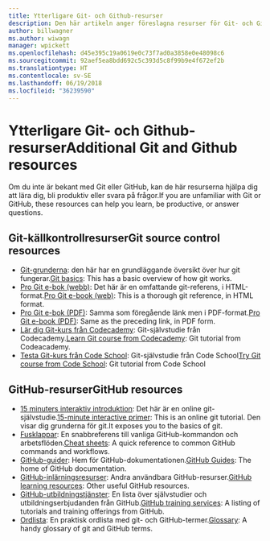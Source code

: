 ```yaml
---
title: Ytterligare Git- och Github-resurser
description: Den här artikeln anger föreslagna resurser för Git- och GitHub-utbildning för att bidra till docs.microsoft.com.
author: billwagner
ms.author: wiwagn
manager: wpickett
ms.openlocfilehash: d45e395c19a0619e0c73f7ad0a3858e0e48098c6
ms.sourcegitcommit: 92aef5ea8bdd692c5c393d5c8f99b9e4f672ef2b
ms.translationtype: HT
ms.contentlocale: sv-SE
ms.lasthandoff: 06/19/2018
ms.locfileid: "36239590"
---
```

# <a name="additional-git-and-github-resources"></a><span data-ttu-id="67a73-103">Ytterligare Git- och Github-resurser</span><span class="sxs-lookup"><span data-stu-id="67a73-103">Additional Git and Github resources</span></span>

<span data-ttu-id="67a73-104">Om du inte är bekant med Git eller GitHub, kan de här resurserna hjälpa dig att lära dig, bli produktiv eller svara på frågor.</span><span class="sxs-lookup"><span data-stu-id="67a73-104">If you are unfamiliar with Git or GitHub, these resources can help you learn, be productive, or answer questions.</span></span>

## <a name="git-source-control-resources"></a><span data-ttu-id="67a73-105">Git-källkontrollresurser</span><span class="sxs-lookup"><span data-stu-id="67a73-105">Git source control resources</span></span>

- <span data-ttu-id="67a73-106">[Git-grunderna](https://go.microsoft.com/fwlink/?linkid=853939): den här har en grundläggande översikt över hur git fungerar.</span><span class="sxs-lookup"><span data-stu-id="67a73-106">[Git basics](https://go.microsoft.com/fwlink/?linkid=853939): This has a basic overview of how git works.</span></span>
- <span data-ttu-id="67a73-107">[Pro Git e-bok (webb)](https://go.microsoft.com/fwlink/?linkid=853940): Det här är en omfattande git-referens, i HTML-format.</span><span class="sxs-lookup"><span data-stu-id="67a73-107">[Pro Git e-book (web)](https://go.microsoft.com/fwlink/?linkid=853940): This is a thorough git reference, in HTML format.</span></span>
- <span data-ttu-id="67a73-108">[Pro Git e-bok (PDF)](https://progit2.s3.amazonaws.com/en/2016-03-22-f3531/progit-en.1084.pdf): Samma som föregående länk men i PDF-format.</span><span class="sxs-lookup"><span data-stu-id="67a73-108">[Pro Git e-book (PDF)](https://progit2.s3.amazonaws.com/en/2016-03-22-f3531/progit-en.1084.pdf): Same as the preceding link, in PDF form.</span></span>
- <span data-ttu-id="67a73-109">[Lär dig Git-kurs från Codecademy](https://www.codecademy.com/learn/learn-git): Git-självstudie från Codecademy.</span><span class="sxs-lookup"><span data-stu-id="67a73-109">[Learn Git course from Codecademy](https://www.codecademy.com/learn/learn-git): Git tutorial from Codeacademy.</span></span>
- <span data-ttu-id="67a73-110">[Testa Git-kurs från Code School](https://www.codeschool.com/courses/try-git): Git-självstudie från Code School</span><span class="sxs-lookup"><span data-stu-id="67a73-110">[Try Git course from Code School](https://www.codeschool.com/courses/try-git): Git tutorial from Code School</span></span>

## <a name="github-resources"></a><span data-ttu-id="67a73-111">GitHub-resurser</span><span class="sxs-lookup"><span data-stu-id="67a73-111">GitHub resources</span></span>

- <span data-ttu-id="67a73-112">[15 minuters interaktiv introduktion](https://try.github.io/): Det här är en online git-självstudie.</span><span class="sxs-lookup"><span data-stu-id="67a73-112">[15-minute interactive primer](https://try.github.io/): This is an online git tutorial.</span></span> <span data-ttu-id="67a73-113">Den visar dig grunderna för git.</span><span class="sxs-lookup"><span data-stu-id="67a73-113">It exposes you to the basics of git.</span></span>
- <span data-ttu-id="67a73-114">[Fusklappar](https://go.microsoft.com/fwlink/?linkid=853941): En snabbreferens till vanliga GitHub-kommandon och arbetsflöden.</span><span class="sxs-lookup"><span data-stu-id="67a73-114">[Cheat sheets](https://go.microsoft.com/fwlink/?linkid=853941): A quick reference to common GitHub commands and workflows.</span></span>
- <span data-ttu-id="67a73-115">[GitHub-guider](https://guides.github.com/): Hem för GitHub-dokumentationen.</span><span class="sxs-lookup"><span data-stu-id="67a73-115">[GitHub Guides](https://guides.github.com/): The home of GitHub documentation.</span></span>
- <span data-ttu-id="67a73-116">[GitHub-inlärningsresurser](https://help.github.com/articles/git-and-github-learning-resources/): Andra användbara GitHub-resurser.</span><span class="sxs-lookup"><span data-stu-id="67a73-116">[GitHub learning resources](https://help.github.com/articles/git-and-github-learning-resources/): Other useful GitHub resources.</span></span>
- <span data-ttu-id="67a73-117">[GitHub-utbildningstjänster](https://services.github.com/training/): En lista över självstudier och utbildningserbjudanden från GitHub.</span><span class="sxs-lookup"><span data-stu-id="67a73-117">[GitHub training services](https://services.github.com/training/): A listing of tutorials and training offerings from GitHub.</span></span>
- <span data-ttu-id="67a73-118">[Ordlista](https://help.github.com/articles/github-glossary): En praktisk ordlista med git- och GitHub-termer.</span><span class="sxs-lookup"><span data-stu-id="67a73-118">[Glossary](https://help.github.com/articles/github-glossary): A handy glossary of git and GitHub terms.</span></span>
